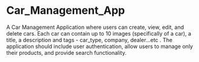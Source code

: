 # Car_Management_App
A Car Management Application where users can create, view, edit, and delete cars. Each car can contain up to 10 images (specifically of a car), a title, a description and tags - car_type, company, dealer…etc . The application should include user authentication, allow users to manage only their products, and provide search functionality.
